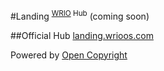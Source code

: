 #Landing <sup>[WRIO](https://wrioos.com) Hub</sup>
(coming soon)

##Official Hub
[landing.wrioos.com](https://landing.wrioos.com)

Powered by [Open Copyright](https://opencopyright.wrioos.com)
